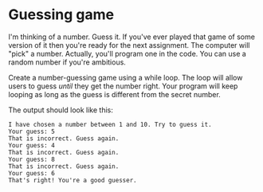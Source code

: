 # Guessing game

I'm thinking of a number. Guess it. If you've ever played that game of some version of it then you're ready for the next assignment. The computer will "pick" a number. Actually, you'll program one in the code. You can use a random number if you're ambitious.

Create a number-guessing game using a while loop. The loop will allow users to guess _until_ they get the number right. Your program will keep looping as long as the guess is different from the secret number.

The output should look like this:

```text
I have chosen a number between 1 and 10. Try to guess it.
Your guess: 5
That is incorrect. Guess again.
Your guess: 4
That is incorrect. Guess again.
Your guess: 8
That is incorrect. Guess again.
Your guess: 6
That's right! You're a good guesser.
```

